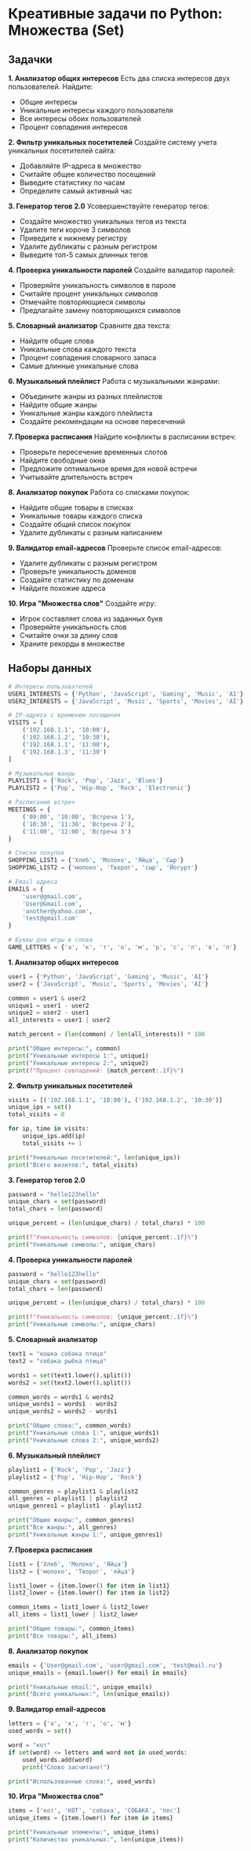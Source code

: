 # Креативные задачи по Python: Множества (Set)

## Задачки

**1. Анализатор общих интересов**
Есть два списка интересов двух пользователей. Найдите:
- Общие интересы
- Уникальные интересы каждого пользователя
- Все интересы обоих пользователей
- Процент совпадения интересов

**2. Фильтр уникальных посетителей**
Создайте систему учета уникальных посетителей сайта:
- Добавляйте IP-адреса в множество
- Считайте общее количество посещений
- Выведите статистику по часам
- Определите самый активный час

**3. Генератор тегов 2.0**
Усовершенствуйте генератор тегов:
- Создайте множество уникальных тегов из текста
- Удалите теги короче 3 символов
- Приведите к нижнему регистру
- Удалите дубликаты с разным регистром
- Выведите топ-5 самых длинных тегов

**4. Проверка уникальности паролей**
Создайте валидатор паролей:
- Проверяйте уникальность символов в пароле
- Считайте процент уникальных символов
- Отмечайте повторяющиеся символы
- Предлагайте замену повторяющихся символов

**5. Словарный анализатор**
Сравните два текста:
- Найдите общие слова
- Уникальные слова каждого текста
- Процент совпадения словарного запаса
- Самые длинные уникальные слова

**6. Музыкальный плейлист**
Работа с музыкальными жанрами:
- Объедините жанры из разных плейлистов
- Найдите общие жанры
- Уникальные жанры каждого плейлиста
- Создайте рекомендации на основе пересечений

**7. Проверка расписания**
Найдите конфликты в расписании встреч:
- Проверьте пересечение временных слотов
- Найдите свободные окна
- Предложите оптимальное время для новой встречи
- Учитывайте длительность встреч

**8. Анализатор покупок**
Работа со списками покупок:
- Найдите общие товары в списках
- Уникальные товары каждого списка
- Создайте общий список покупок
- Удалите дубликаты с разным написанием

**9. Валидатор email-адресов**
Проверьте список email-адресов:
- Удалите дубликаты с разным регистром
- Проверьте уникальность доменов
- Создайте статистику по доменам
- Найдите похожие адреса

**10. Игра "Множества слов"**
Создайте игру:
- Игрок составляет слова из заданных букв
- Проверяйте уникальность слов
- Считайте очки за длину слов
- Храните рекорды в множестве

## Наборы данных

```python
# Интересы пользователей
USER1_INTERESTS = {'Python', 'JavaScript', 'Gaming', 'Music', 'AI'}
USER2_INTERESTS = {'JavaScript', 'Music', 'Sports', 'Movies', 'AI'}

# IP-адреса с временем посещения
VISITS = [
    ('192.168.1.1', '10:00'),
    ('192.168.1.2', '10:30'),
    ('192.168.1.1', '11:00'),
    ('192.168.1.3', '11:30')
]

# Музыкальные жанры
PLAYLIST1 = {'Rock', 'Pop', 'Jazz', 'Blues'}
PLAYLIST2 = {'Pop', 'Hip-Hop', 'Rock', 'Electronic'}

# Расписание встреч
MEETINGS = {
    ('09:00', '10:00', 'Встреча 1'),
    ('10:30', '11:30', 'Встреча 2'),
    ('11:00', '12:00', 'Встреча 3')
}

# Списки покупок
SHOPPING_LIST1 = {'Хлеб', 'Молоко', 'Яйца', 'Сыр'}
SHOPPING_LIST2 = {'молоко', 'Творог', 'сыр', 'Йогурт'}

# Email адреса
EMAILS = {
    'user@gmail.com',
    'User@Gmail.com',
    'another@yahoo.com',
    'test@gmail.com'
}

# Буквы для игры в слова
GAME_LETTERS = {'а', 'к', 'т', 'о', 'м', 'р', 'с', 'л', 'в', 'п'}
```

**1. Анализатор общих интересов**

```python
user1 = {'Python', 'JavaScript', 'Gaming', 'Music', 'AI'}
user2 = {'JavaScript', 'Music', 'Sports', 'Movies', 'AI'}

common = user1 & user2
unique1 = user1 - user2
unique2 = user2 - user1
all_interests = user1 | user2

match_percent = (len(common) / len(all_interests)) * 100

print("Общие интересы:", common)
print("Уникальные интересы 1:", unique1)
print("Уникальные интересы 2:", unique2)
print(f"Процент совпадений: {match_percent:.1f}%")

```

**2. Фильтр уникальных посетителей**

```python
visits = [('192.168.1.1', '10:00'), ('192.168.1.2', '10:30')]
unique_ips = set()
total_visits = 0

for ip, time in visits:
    unique_ips.add(ip)
    total_visits += 1

print("Уникальных посетителей:", len(unique_ips))
print("Всего визитов:", total_visits)

```

**3. Генератор тегов 2.0**

```python
password = "hello123hello"
unique_chars = set(password)
total_chars = len(password)

unique_percent = (len(unique_chars) / total_chars) * 100

print(f"Уникальность символов: {unique_percent:.1f}%")
print("Уникальные символы:", unique_chars)

```

**4. Проверка уникальности паролей**

```python
password = "hello123hello"
unique_chars = set(password)
total_chars = len(password)

unique_percent = (len(unique_chars) / total_chars) * 100

print(f"Уникальность символов: {unique_percent:.1f}%")
print("Уникальные символы:", unique_chars)

```

**5. Словарный анализатор**

```python
text1 = "кошка собака птица"
text2 = "собака рыбка птица"

words1 = set(text1.lower().split())
words2 = set(text2.lower().split())

common_words = words1 & words2
unique_words1 = words1 - words2
unique_words2 = words2 - words1

print("Общие слова:", common_words)
print("Уникальные слова 1:", unique_words1)
print("Уникальные слова 2:", unique_words2)

```

**6. Музыкальный плейлист**

```python
playlist1 = {'Rock', 'Pop', 'Jazz'}
playlist2 = {'Pop', 'Hip-Hop', 'Rock'}

common_genres = playlist1 & playlist2
all_genres = playlist1 | playlist2
unique_genres1 = playlist1 - playlist2

print("Общие жанры:", common_genres)
print("Все жанры:", all_genres)
print("Уникальные жанры 1:", unique_genres1)

```

**7. Проверка расписания**

```python
list1 = {'Хлеб', 'Молоко', 'Яйца'}
list2 = {'молоко', 'Творог', 'яйца'}

list1_lower = {item.lower() for item in list1}
list2_lower = {item.lower() for item in list2}

common_items = list1_lower & list2_lower
all_items = list1_lower | list2_lower

print("Общие товары:", common_items)
print("Все товары:", all_items)

```

**8. Анализатор покупок**

```python
emails = {'User@gmail.com', 'user@gmail.com', 'test@mail.ru'}
unique_emails = {email.lower() for email in emails}

print("Уникальные email:", unique_emails)
print("Всего уникальных:", len(unique_emails))

```

**9. Валидатор email-адресов**

```python
letters = {'а', 'к', 'т', 'о', 'м'}
used_words = set()

word = "кот"
if set(word) <= letters and word not in used_words:
    used_words.add(word)
    print("Слово засчитано!")

print("Использованные слова:", used_words)

```

**10. Игра "Множества слов"**

```python
items = ['кот', 'КОТ', 'собака', 'СОБАКА', 'пес']
unique_items = {item.lower() for item in items}

print("Уникальные элементы:", unique_items)
print("Количество уникальных:", len(unique_items))

```

